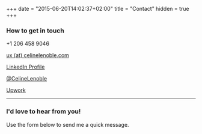 +++
date = "2015-06-20T14:02:37+02:00"
title = "Contact"
hidden = true
+++

### How to get in touch

<i class="fa fa-mobile"></i>  +1 206 458 9046 

<i class="fa fa-envelope"></i> <a href="mailto:ux(at)celinelenoble.com"> ux (at) celinelenoble.com </a>

<i class="fa fa-linkedin"></i> <a href="https://linkedin.com/in/celinelenoble">LinkedIn Profile</a> 

<i class="fa fa-twitter"></i> <a href="https://twitter.com/CelineLenoble">@CelineLenoble</a>

<a href="https://www.upwork.com/o/profiles/users/_~010dcaadf0e99f54c3/">Upwork</a>




--------

### I'd love to hear from you!

Use the form below to send me a quick message.

